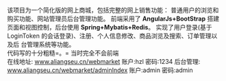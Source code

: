 该项目为一个简化版的网上商城，包括完整的网上销售功能：
普通用户的浏览和购买功能、网站管理员后台管理功能。
前端采用了 **AngularJs+BootStrap** 搭建页面和视图控制，后台使用 **Spring+Mybatis+Redis**。
实现了用户登录(基于 LoginToken 的会话登录)、注册、个人信息修改、商品浏览及搜索、订单管理以及后
台管理系统等功能。  
代码写的十分粗糙=。= 当时完全不会前端  
在线地址: www.aliangseu.cn/webmarket  账户:hzl 密码:1234
后台管理: www.aliangseu.cn/webmarket/adminIndex 账户:admin 密码:admin

